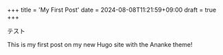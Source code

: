 +++
title = 'My First Post'
date = 2024-08-08T11:21:59+09:00
draft = true
+++

テスト

This is my first post on my new Hugo site with the Ananke theme!
